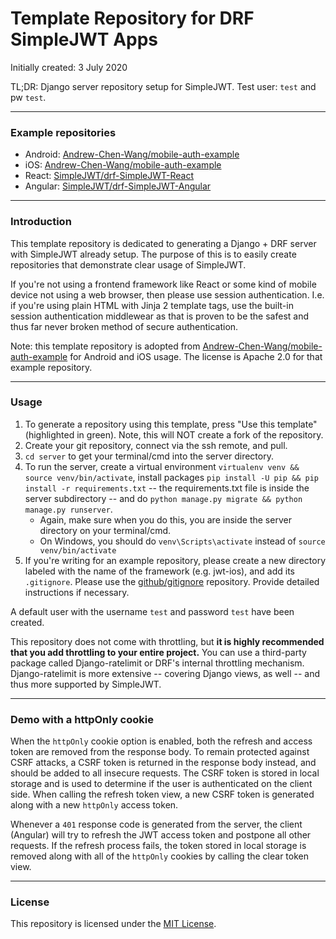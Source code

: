 # Template Repository for DRF SimpleJWT Apps

Initially created: 3 July 2020

TL;DR: Django server repository setup for SimpleJWT. Test user: `test` and pw `test`.

---
### Example repositories

- Android: [Andrew-Chen-Wang/mobile-auth-example](https://github.com/Andrew-Chen-Wang/mobile-auth-example)
- iOS: [Andrew-Chen-Wang/mobile-auth-example](https://github.com/Andrew-Chen-Wang/mobile-auth-example)
- React: [SimpleJWT/drf-SimpleJWT-React](https://github.com/SimpleJWT/drf-SimpleJWT-React)
- Angular: [SimpleJWT/drf-SimpleJWT-Angular](https://github.com/SimpleJWT/drf-SimpleJWT-Angular)

---
### Introduction

This template repository is dedicated to generating
a Django + DRF server with SimpleJWT already setup.
The purpose of this is to easily create repositories
that demonstrate clear usage of SimpleJWT.

If you're not using a frontend framework like React
or some kind of mobile device not using a web browser,
then please use session authentication. I.e. if you're
using plain HTML with Jinja 2 template tags, use the
built-in session authentication middlewear as that
is proven to be the safest and thus far never broken
method of secure authentication.

Note: this template repository is adopted from
[Andrew-Chen-Wang/mobile-auth-example](https://github.com/Andrew-Chen-Wang/mobile-auth-example)
for Android and iOS usage. The license is Apache 2.0
for that example repository.

---
### Usage

1. To generate a repository using this template,
press "Use this template" (highlighted in green).
Note, this will NOT create a fork of the repository.
2. Create your git repository, connect via the ssh remote, and pull.
3. `cd server` to get your terminal/cmd into the server directory.
4. To run the server, create a virtual environment `virtualenv venv && source venv/bin/activate`, install packages `pip install -U pip && pip install -r requirements.txt` -- the requirements.txt file is inside the server subdirectory -- and do `python manage.py migrate && python manage.py runserver`.
    - Again, make sure when you do this, you are inside the server directory on your terminal/cmd.
    - On Windows, you should do `venv\Scripts\activate` instead of `source venv/bin/activate`
5. If you're writing for an example repository, please create
a new directory labeled with the name of the framework (e.g. jwt-ios),
and add its `.gitignore`. Please use the
[github/gitignore](https://github.com/github/gitignore) repository.
Provide detailed instructions if necessary.

A default user with the username `test` and password `test` have been created.

This repository does not come with throttling, but **it is
highly recommended that you add throttling to your entire
project.** You can use a third-party package called
Django-ratelimit or DRF's internal throttling mechanism.
Django-ratelimit is more extensive -- covering Django views,
as well -- and thus more supported by SimpleJWT.

---
### Demo with a httpOnly cookie

When the `httpOnly` cookie option is enabled, both the refresh and access token are removed from the response body.
To remain protected against CSRF attacks, a CSRF token is returned in the response body instead, and should be added to all insecure requests.
The CSRF token is stored in local storage and is used to determine if the user is authenticated on the client side.
When calling the refresh token view, a new CSRF token is generated along with a new `httpOnly` access token.

Whenever a `401` response code is generated from the server, the client (Angular) will try to refresh the JWT access token and postpone all other requests.
If the refresh process fails, the token stored in local storage is removed along with all of the `httpOnly` cookies by calling the clear token view.

---
### License

This repository is licensed under the 
[MIT License](https://github.com/SimpleJWT/drf-SimpleJWT-server-template/blob/master/LICENSE).
